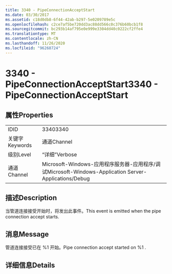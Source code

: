 ```yaml
---
title: 3340 - PipeConnectionAcceptStart
ms.date: 03/30/2017
ms.assetid: c18d0db8-6f44-42ab-b297-5e0209789e5c
ms.openlocfilehash: c2ce7af5be720dd3ac88dd566c0c376b60bcb1f8
ms.sourcegitcommit: bc293b14af795e0e999e3304dd40c0222cf2ffe4
ms.translationtype: MT
ms.contentlocale: zh-CN
ms.lasthandoff: 11/26/2020
ms.locfileid: "96268724"
---
```

# <a name="3340---pipeconnectionacceptstart"></a><span data-ttu-id="f2bd1-102">3340 - PipeConnectionAcceptStart</span><span class="sxs-lookup"><span data-stu-id="f2bd1-102">3340 - PipeConnectionAcceptStart</span></span>

## <a name="properties"></a><span data-ttu-id="f2bd1-103">属性</span><span class="sxs-lookup"><span data-stu-id="f2bd1-103">Properties</span></span>  
  
|||  
|-|-|  
|<span data-ttu-id="f2bd1-104">ID</span><span class="sxs-lookup"><span data-stu-id="f2bd1-104">ID</span></span>|<span data-ttu-id="f2bd1-105">3340</span><span class="sxs-lookup"><span data-stu-id="f2bd1-105">3340</span></span>|  
|<span data-ttu-id="f2bd1-106">关键字</span><span class="sxs-lookup"><span data-stu-id="f2bd1-106">Keywords</span></span>|<span data-ttu-id="f2bd1-107">通道</span><span class="sxs-lookup"><span data-stu-id="f2bd1-107">Channel</span></span>|  
|<span data-ttu-id="f2bd1-108">级别</span><span class="sxs-lookup"><span data-stu-id="f2bd1-108">Level</span></span>|<span data-ttu-id="f2bd1-109">“详细”</span><span class="sxs-lookup"><span data-stu-id="f2bd1-109">Verbose</span></span>|  
|<span data-ttu-id="f2bd1-110">通道</span><span class="sxs-lookup"><span data-stu-id="f2bd1-110">Channel</span></span>|<span data-ttu-id="f2bd1-111">Microsoft-Windows-应用程序服务器-应用程序/调试</span><span class="sxs-lookup"><span data-stu-id="f2bd1-111">Microsoft-Windows-Application Server-Applications/Debug</span></span>|  
  
## <a name="description"></a><span data-ttu-id="f2bd1-112">描述</span><span class="sxs-lookup"><span data-stu-id="f2bd1-112">Description</span></span>  

 <span data-ttu-id="f2bd1-113">当管道连接接受开始时，将发出此事件。</span><span class="sxs-lookup"><span data-stu-id="f2bd1-113">This event is emitted when the pipe connection accept starts.</span></span>  
  
## <a name="message"></a><span data-ttu-id="f2bd1-114">消息</span><span class="sxs-lookup"><span data-stu-id="f2bd1-114">Message</span></span>  

 <span data-ttu-id="f2bd1-115">管道连接接受已在 %1 开始。</span><span class="sxs-lookup"><span data-stu-id="f2bd1-115">Pipe connection accept started on %1 .</span></span>  
  
## <a name="details"></a><span data-ttu-id="f2bd1-116">详细信息</span><span class="sxs-lookup"><span data-stu-id="f2bd1-116">Details</span></span>
